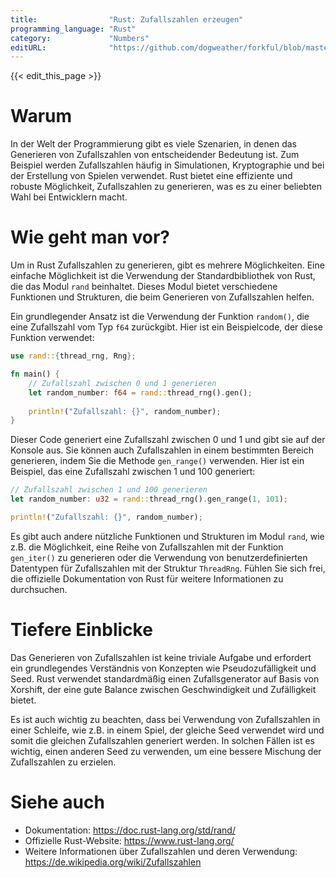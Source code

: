 ```yaml
---
title:                "Rust: Zufallszahlen erzeugen"
programming_language: "Rust"
category:             "Numbers"
editURL:              "https://github.com/dogweather/forkful/blob/master/content/de/rust/generating-random-numbers.md"
---
```


{{< edit_this_page >}}

# Warum

In der Welt der Programmierung gibt es viele Szenarien, in denen das Generieren von Zufallszahlen von entscheidender Bedeutung ist. Zum Beispiel werden Zufallszahlen häufig in Simulationen, Kryptographie und bei der Erstellung von Spielen verwendet. Rust bietet eine effiziente und robuste Möglichkeit, Zufallszahlen zu generieren, was es zu einer beliebten Wahl bei Entwicklern macht.

# Wie geht man vor?

Um in Rust Zufallszahlen zu generieren, gibt es mehrere Möglichkeiten. Eine einfache Möglichkeit ist die Verwendung der Standardbibliothek von Rust, die das Modul `rand` beinhaltet. Dieses Modul bietet verschiedene Funktionen und Strukturen, die beim Generieren von Zufallszahlen helfen.

Ein grundlegender Ansatz ist die Verwendung der Funktion `random()`, die eine Zufallszahl vom Typ `f64` zurückgibt. Hier ist ein Beispielcode, der diese Funktion verwendet:

```Rust
use rand::{thread_rng, Rng};

fn main() {
    // Zufallszahl zwischen 0 und 1 generieren
    let random_number: f64 = rand::thread_rng().gen();
    
    println!("Zufallszahl: {}", random_number);
}
```

Dieser Code generiert eine Zufallszahl zwischen 0 und 1 und gibt sie auf der Konsole aus. Sie können auch Zufallszahlen in einem bestimmten Bereich generieren, indem Sie die Methode `gen_range()` verwenden. Hier ist ein Beispiel, das eine Zufallszahl zwischen 1 und 100 generiert:

```Rust
// Zufallszahl zwischen 1 und 100 generieren
let random_number: u32 = rand::thread_rng().gen_range(1, 101);

println!("Zufallszahl: {}", random_number);
```

Es gibt auch andere nützliche Funktionen und Strukturen im Modul `rand`, wie z.B. die Möglichkeit, eine Reihe von Zufallszahlen mit der Funktion `gen_iter()` zu generieren oder die Verwendung von benutzerdefinierten Datentypen für Zufallszahlen mit der Struktur `ThreadRng`. Fühlen Sie sich frei, die offizielle Dokumentation von Rust für weitere Informationen zu durchsuchen.

# Tiefere Einblicke

Das Generieren von Zufallszahlen ist keine triviale Aufgabe und erfordert ein grundlegendes Verständnis von Konzepten wie Pseudozufälligkeit und Seed. Rust verwendet standardmäßig einen Zufallsgenerator auf Basis von Xorshift, der eine gute Balance zwischen Geschwindigkeit und Zufälligkeit bietet.

Es ist auch wichtig zu beachten, dass bei Verwendung von Zufallszahlen in einer Schleife, wie z.B. in einem Spiel, der gleiche Seed verwendet wird und somit die gleichen Zufallszahlen generiert werden. In solchen Fällen ist es wichtig, einen anderen Seed zu verwenden, um eine bessere Mischung der Zufallszahlen zu erzielen.

# Siehe auch

- Dokumentation: https://doc.rust-lang.org/std/rand/
- Offizielle Rust-Website: https://www.rust-lang.org/
- Weitere Informationen über Zufallszahlen und deren Verwendung: https://de.wikipedia.org/wiki/Zufallszahlen